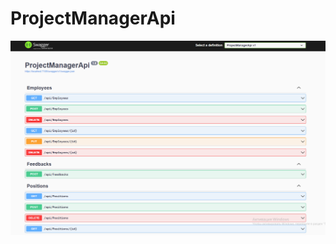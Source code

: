 # ProjectManagerApi


<p align="center">
 <img src="Снимок экрана 2023-12-28 203634.png" alt="qr"/>
</p>
